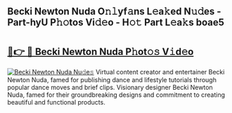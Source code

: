 ## Becki Newton Nuda O𝚗𝚕yf𝚊ns L𝚎a𝚔ed N𝚞𝚍es - Part-hyU P𝚑𝚘tos Vi𝚍𝚎o - H𝚘𝚝 Part L𝚎a𝚔s boae5

# <h2><a href="http://kfcr7w.oniu.top/?m=Becki+Newton+Nuda">🔗👉 🔴 Becki Newton Nuda P𝚑ot𝚘𝚜 V𝚒d𝚎o</a></h2>

[![Becki Newton Nuda Nu𝚍e𝚜](https://i.imgur.com/0qMVB7G.gif)](http://kfcr7w.oniu.top/?m=Becki+Newton+Nuda)
Virtual content creator and entertainer Becki Newton Nuda, famed for publishing dance and lifestyle tutorials through popular dance moves and brief clips. Visionary designer Becki Newton Nuda, famed for their groundbreaking designs and commitment to creating beautiful and functional products.  
